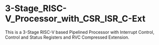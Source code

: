 # 3-Stage_RISC-V_Processor_with_CSR_ISR_C-Ext
This is a 3-Stage RISC-V based Pipelined Processor with Interrupt Control, Control and Status Registers and RVC Compressed Extension.
